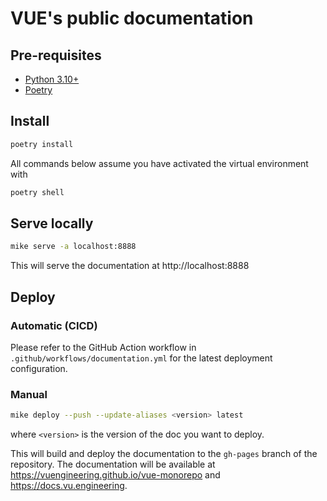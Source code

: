 # VUE's public documentation

## Pre-requisites

- [Python 3.10+](https://www.python.org/downloads/)
- [Poetry](https://python-poetry.org/docs/#installation)

## Install

```bash
poetry install
```

All commands below assume you have activated the virtual environment with

```bash
poetry shell
```


## Serve locally

```bash
mike serve -a localhost:8888
```

This will serve the documentation at http://localhost:8888

## Deploy

### Automatic (CICD)

Please refer to the GitHub Action workflow in `.github/workflows/documentation.yml` for the latest deployment configuration.

### Manual

```bash
mike deploy --push --update-aliases <version> latest
```

where `<version>` is the version of the doc you want to deploy.

This will build and deploy the documentation to the `gh-pages` branch of the repository. The documentation will be available at https://vuengineering.github.io/vue-monorepo and
https://docs.vu.engineering.
